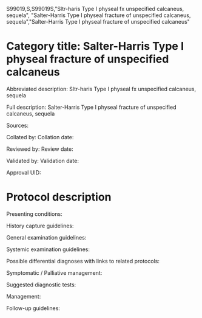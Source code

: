 S99019,S,S99019S,"Sltr-haris Type I physeal fx unspecified calcaneus, sequela", "Salter-Harris Type I physeal fracture of unspecified calcaneus, sequela","Salter-Harris Type I physeal fracture of unspecified calcaneus"
# Category title: Salter-Harris Type I physeal fracture of unspecified calcaneus

Abbreviated description: Sltr-haris Type I physeal fx unspecified calcaneus, sequela

Full description: Salter-Harris Type I physeal fracture of unspecified calcaneus, sequela

Sources:

Collated by:
Collation date:

Reviewed by:
Review date:

Validated by:
Validation date:

Approval UID:

# Protocol description

Presenting conditions:

History capture guidelines:

General examination guidelines:

Systemic examination guidelines:

Possible differential diagnoses with links to related protocols:

Symptomatic / Palliative management:

Suggested diagnostic tests:

Management:

Follow-up guidelines:
